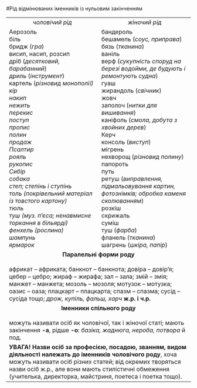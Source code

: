 #Рід відмінюваних іменників із нульовим закінченням
<table>
<tr><td><center><i>чоловічий рід<i></center></td><td><center><i>жіночий рід</i></center></td></tr>
<tr>
	<td width="50%">
Аерозоль<br>
біль<br>
бридж (<i>гра</i>)<br>
висип, насип, розсип<br>
дріб (<i>десятковий, барабанний</i>)<br>
дриль (<i>інструмент</i>)<br>
картель (<i>різновид монополії<i>)<br>
кір<br>
накип<br>
нежить<br>
перекис<br>
поступ<br>
пропис<br>
полин<br>
продаж<br>
Псалтир<br>
рояль<br>
рукопис<br>
Сибір<br>
собака<br>
степ; степінь і ступінь<br>
толь (<i>покрівельний матеріал із товстого картону</i>)<br>
тюль<br>
туш (<i>муз. п’єса; ненавмисне торкання в більярді</i>) <br>
фенхель (<i>рослина</i>)<br>
шампунь<br>
ярмарок
</td>
<td valign="top">бандероль<br>
бешамель (<i>соус, приправа</i>)<br>
бязь (<i>тканина</i>)<br>
ваніль<br>
верф (<i>сукупність споруд на березі водойми, де будують і ремонтують судна</i>)<br>
гуаш<br>
жирандоль (<i>свічник</i>)<br>
жовч<br>
заполоч (<i>нитки для вишивання</i>)<br>
каніфоль (<i>смола, добута з хвойних дерев</i>)<br>
Керч<br>
консоль (<i>виступ</i>) <br>
мігрень<br>
нехворощ (<i>різновид полину</i>)<br>
папороть<br>
путь<br>
ретуш (<i>виправлення, підмальовування картин, фотознімків; обробка каменя сколюванням</i>)<br>
розкіш<br>
скрижаль<br>
суміш<br>
туш (<i>фарба</i>)<br>
фланель (<i>тканина</i>)<br>
шагрень (<i>шкіра, папір</i>)<br>
</td>
</tr>
<tr><td colspan="2"><center><b>Паралельні форми роду</b></center><br>
африкат – африката; банкнот – банкнота; довіра – довір’я; цебер – цебро; жираф – жирафа; зал – зала; змій – змія; манжет – манжета; мозоль – мозоля; мотузок – мотузка; оазис – оаза; плацкарт – плацкарта; спазм – спазма; сусід – сусіда тощо;<i> дрож, купіль, фальш, харч</i><b> ж.р. і ч.р.</b></td></tr>
<tr><td colspan="2"><center><b>Іменники спільного роду</b></center><br>
можуть називати осіб як чоловічої, так і жіночої статі; мають закінчення <b>-а</b>, рідше <b>-о</b>: <i>базіка, жаднюга, нероба, потвора</i> й под.</td></tr>	
<tr><td colspan="2"><b>УВАГА! Назви осіб за професією, посадою, званням, видом діяльності належать до іменників чоловічого роду</b>, хоча можуть називати осіб різних статей; від окремих творяться назви осіб ж.р., але вони мають стилістичні обмеження (учителька, директорка, майстриня, поетеса і поетка тощо).</td></tr>
</table>
